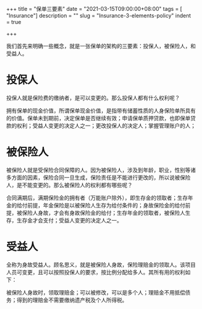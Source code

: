 +++
title = "保单三要素"
date = "2021-03-15T09:00:00+08:00"
tags = [ "Insurance"]
description = ""
slug = "Insurance-3-elements-policy"
indent = true

+++
![]()

我们首先来明确一些概念，就是一张保单的架构的三要素：投保人，被保险人，和受益人。

# 投保人

投保人就是保险费的缴纳者，是可以变更的。那么投保人都有什么权利呢？

拥有保单的现金价值，所谓保单现金价值，是指带有储蓄性质的人身保险单所具有的价值。保单未到期前，决定保单是否继续有效；申请保单质押贷款，也即保单贷款的权利；受益人变更的决定人之一；更改投保人的决定人；掌握管理账户的人；

# 被保险人

被保险人就是受保险合同保障的人。因为被保险人，涉及到年龄，职业，性别等诸多方面的因素，保险合同一旦生成，保险责任是不能进行更改的，所以说被保险人，是不能变更的。那么被保险人的权利都有哪些呢？

合同满期后，满期保险金的拥有者（万能账户除外），即生存金的领取者；生存年金的给付前提，年金保险是以被保险人生存为给付条件的；身故保险金的给付前提，被保险人身故，才会有身故保险金的给付；生存年金的领取者，被保险人生存，生存金才会支付；受益人变更的决定人之一。

# 受益人

全称为身故受益人。顾名思义，就是被保险人身故，保险理赔金的领取人。该项目人员可变更，且可以按照投保人的要求，按比例分配给多人。其所有用的权利如下：

被保险人身故时，领取理赔金；可以被修改，可以是多个人；理赔金不用抵偿债务；得到的理赔金不需要缴纳遗产税及个人所得税。